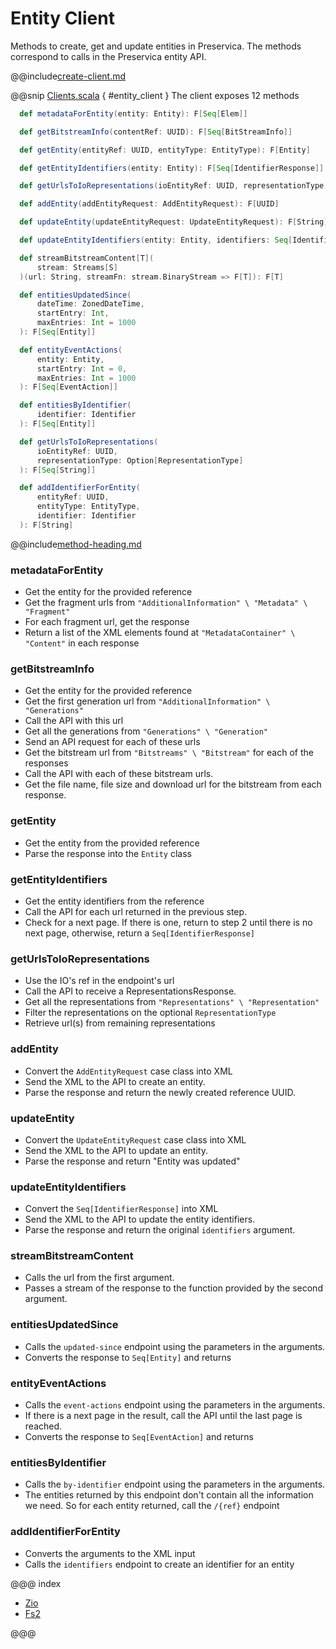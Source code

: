 # Entity Client

Methods to create, get and update entities in Preservica. 
The methods correspond to calls in the Preservica entity API.

@@include[create-client.md](../../.includes/client/create-client.md)

@@snip [Clients.scala](../../../scala/examples/Clients.scala) { #entity_client }
The client exposes 12 methods

```scala
  def metadataForEntity(entity: Entity): F[Seq[Elem]]

  def getBitstreamInfo(contentRef: UUID): F[Seq[BitStreamInfo]]

  def getEntity(entityRef: UUID, entityType: EntityType): F[Entity]

  def getEntityIdentifiers(entity: Entity): F[Seq[IdentifierResponse]]

  def getUrlsToIoRepresentations(ioEntityRef: UUID, representationType: Option[RepresentationType]): F[Seq[String]]

  def addEntity(addEntityRequest: AddEntityRequest): F[UUID]

  def updateEntity(updateEntityRequest: UpdateEntityRequest): F[String]

  def updateEntityIdentifiers(entity: Entity, identifiers: Seq[IdentifierResponse]): F[Seq[IdentifierResponse]]

  def streamBitstreamContent[T](
      stream: Streams[S]
  )(url: String, streamFn: stream.BinaryStream => F[T]): F[T]

  def entitiesUpdatedSince(
      dateTime: ZonedDateTime,
      startEntry: Int,
      maxEntries: Int = 1000
  ): F[Seq[Entity]]

  def entityEventActions(
      entity: Entity,
      startEntry: Int = 0,
      maxEntries: Int = 1000
  ): F[Seq[EventAction]]

  def entitiesByIdentifier(
      identifier: Identifier
  ): F[Seq[Entity]]

  def getUrlsToIoRepresentations(
      ioEntityRef: UUID,
      representationType: Option[RepresentationType]
  ): F[Seq[String]]

  def addIdentifierForEntity(
      entityRef: UUID,
      entityType: EntityType,
      identifier: Identifier
  ): F[String]
```
@@include[method-heading.md](../../.includes/client/method-heading.md)

### metadataForEntity
* Get the entity for the provided reference
* Get the fragment urls from `"AdditionalInformation" \ "Metadata" \ "Fragment"`
* For each fragment url, get the response
* Return a list of the XML elements found at `"MetadataContainer" \ "Content"` in each response

### getBitstreamInfo
* Get the entity for the provided reference
* Get the first generation url from `"AdditionalInformation" \ "Generations"`
* Call the API with this url
* Get all the generations from `"Generations" \ "Generation"`
* Send an API request for each of these urls
* Get the bitstream url from `"Bitstreams" \ "Bitstream"` for each of the responses
* Call the API with each of these bitstream urls.
* Get the file name, file size and download url for the bitstream from each response.

### getEntity
* Get the entity from the provided reference
* Parse the response into the `Entity` class

### getEntityIdentifiers
* Get the entity identifiers from the reference
* Call the API for each url returned in the previous step.
* Check for a next page. If there is one, return to step 2 until there is no next page, otherwise, return a `Seq[IdentifierResponse]`

### getUrlsToIoRepresentations

* Use the IO's ref in the endpoint's url
* Call the API to receive a RepresentationsResponse.
* Get all the representations from `"Representations" \ "Representation"`
* Filter the representations on the optional `RepresentationType`
* Retrieve url(s) from remaining representations

### addEntity
* Convert the `AddEntityRequest` case class into XML
* Send the XML to the API to create an entity.
* Parse the response and return the newly created reference UUID.

### updateEntity
* Convert the `UpdateEntityRequest` case class into XML
* Send the XML to the API to update an entity.
* Parse the response and return "Entity was updated"

### updateEntityIdentifiers
* Convert the `Seq[IdentifierResponse]` into XML
* Send the XML to the API to update the entity identifiers.
* Parse the response and return the original `identifiers` argument.

### streamBitstreamContent
* Calls the url from the first argument. 
* Passes a stream of the response to the function provided by the second argument.

### entitiesUpdatedSince
* Calls the `updated-since` endpoint using the parameters in the arguments.
* Converts the response to `Seq[Entity]` and returns

### entityEventActions
* Calls the `event-actions` endpoint using the parameters in the arguments.
* If there is a next page in the result, call the API until the last page is reached.
* Converts the response to `Seq[EventAction]` and returns

### entitiesByIdentifier
* Calls the `by-identifier` endpoint using the parameters in the arguments.
* The entities returned by this endpoint don't contain all the information we need. So for each entity returned, call the `/{ref}` endpoint

### addIdentifierForEntity
* Converts the arguments to the XML input
* Calls the `identifiers` endpoint to create an identifier for an entity

@@@ index

* [Zio](zio.md)
* [Fs2](fs2.md)

@@@
